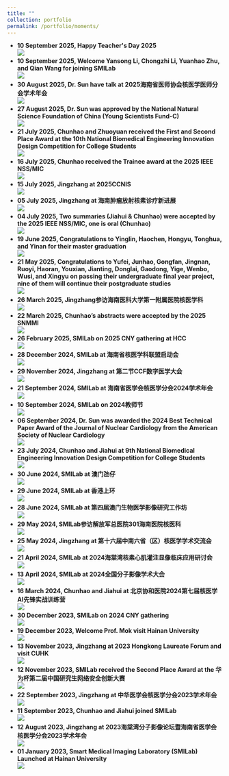 ```yaml
---
title: ""
collection: portfolio
permalink: /portfolio/moments/
---
```

- <strong>10 September 2025, Happy Teacher's Day 2025</strong><br/><img src='/images/20250910-2.jpg'>
- <strong>10 September 2025, Welcome Yansong Li, Chongzhi Li, Yuanhao Zhu, and Qian Wang for joining SMILab</strong><br/><img src='/images/20250910-1.jpg'>
- <strong>30 August 2025, Dr. Sun have talk at 2025海南省医师协会核医学医师分会学术年会</strong><br/><img src='/images/20250830.jpg'>
- <strong>27 August 2025, Dr. Sun was approved by the National Natural Science Foundation of China (Young Scientists Fund-C)</strong><br/><img src='/images/20250827.jpg'>
- <strong>21 July 2025, Chunhao and Zhuoyuan received the First and Second Place Award at the 10th National Biomedical Engineering Innovation Design Competition for College Students</strong><br/><img src='/images/20250721.jpg'>
- <strong>16 July 2025, Chunhao received the Trainee award at the 2025 IEEE NSS/MIC</strong><br/><img src='/images/20250716.jpg'>
- <strong>15 July 2025, Jingzhang at 2025CCNIS</strong><br/><img src='/images/20250715.jpg'>
- <strong>05 July 2025, Jingzhang at 海南肿瘤放射核素诊疗新进展</strong><br/><img src='/images/20250705.jpg'>
- <strong>04 July 2025, Two summaries (Jiahui & Chunhao) were accepted by the 2025 IEEE NSS/MIC, one is oral (Chunhao)</strong><br/><img src='/images/20250704.jpg'>
- <strong>19 June 2025, Congratulations to Yinglin, Haochen, Hongyu, Tonghua, and Yinan for their master graduation</strong><br/><img src='/images/20250619.jpg'>
- <strong>21 May 2025, Congratulations to Yufei, Junhao, Gongfan, Jingnan, Ruoyi, Haoran, Youxian, Jianting, Donglai, Gaodong, Yige, Wenbo, Wusi, and Xingyu on passing their undergraduate final year project, nine of them will continue their postgraduate studies</strong><br/><img src='/images/20250521.jpg'>
- <strong>26 March 2025, Jingzhang参访海南医科大学第一附属医院核医学科</strong><br/><img src='/images/20250326.jpg'>
- <strong>22 March 2025, Chunhao’s abstracts were accepted by the 2025 SNMMI</strong><br/><img src='/images/20250322.jpg'>
- <strong>26 February 2025, SMILab on 2025 CNY gathering at HCC</strong><br/><img src='/images/20250226.jpg'>
- <strong>28 December 2024, SMILab at 海南省核医学科联盟启动会</strong><br/><img src='/images/20241228.jpg'>
- <strong>29 November 2024, Jingzhang at 第二节CCF数字医学大会</strong><br/><img src='/images/20241129.jpg'>
- <strong>21 September 2024, SMILab at 海南省医学会核医学分会2024学术年会</strong><br/><img src='/images/20240921.jpg'>
- <strong>10 September 2024, SMILab on 2024教师节</strong><br/><img src='/images/20240910.jpg'>
- <strong>06 September 2024, Dr. Sun was awarded the 2024 Best Technical Paper Award of the Journal of Nuclear Cardiology from the American Society of Nuclear Cardiology</strong><br/><img src='/images/20240906.jpg'>
- <strong>23 July 2024, Chunhao and Jiahui at 9th National Biomedical Engineering Innovation Design Competition for College Students</strong><br/><img src='/images/20240723.jpg'>
- <strong>30 June 2024, SMILab at 澳门氹仔</strong><br/><img src='/images/20240630.jpg'>
- <strong>29 June 2024, SMILab at 香港上环</strong><br/><img src='/images/20240629.jpg'>
- <strong>28 June 2024, SMILab at 第四届澳门生物医学影像研究工作坊</strong><br/><img src='/images/20240628.jpg'>
- <strong>29 May 2024, SMILab参访解放军总医院301海南医院核医科</strong><br/><img src='/images/20240529.jpg'>
- <strong>25 May 2024, Jingzhang at 第十六届中南六省（区）核医学学术交流会</strong><br/><img src='/images/20240525.jpg'>
- <strong>21 April 2024, SMILab at 2024海棠湾核素心肌灌注显像临床应用研讨会</strong><br/><img src='/images/20240421.jpg'>
- <strong>13 April 2024, SMILab at 2024全国分子影像学术大会</strong><br/><img src='/images/20240413.jpg'>
- <strong>16 March 2024, Chunhao and Jiahui at 北京协和医院2024第七届核医学AI先锋实战训练营</strong><br/><img src='/images/20240316.jpg'>
- <strong>30 December 2023, SMILab on 2024 CNY gathering</strong><br/><img src='/images/20231230.jpg'>
- <strong>19 December 2023, Welcome Prof. Mok visit Hainan University</strong><br/><img src='/images/20231219.jpg'>
- <strong>13 November 2023, Jingzhang at 2023 Hongkong Laureate Forum and visit CUHK</strong><br/><img src='/images/20231113.jpg'>
- <strong>12 November 2023, SMILab received the Second Place Award at the 华为杯第二届中国研究生网络安全创新大赛</strong><br/><img src='/images/20231112.jpg'>
- <strong>22 September 2023, Jingzhang at 中华医学会核医学分会2023学术年会</strong><br/><img src='/images/20230922.jpg'>
- <strong>11 September 2023, Chunhao and Jiahui joined SMILab</strong><br/><img src='/images/20230911.jpg'>
- <strong>12 August 2023, Jingzhang at 2023海棠湾分子影像论坛暨海南省医学会核医学分会2023学术年会</strong><br/><img src='/images/20230812.jpg'>
- <strong>01 January 2023, Smart Medical Imaging Laboratory (SMILab) Launched at Hainan University</strong><br/><img src='/images/20230101.jpg'>
